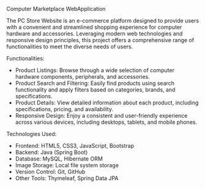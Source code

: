 Computer Marketplace WebApplication

The PC Store Website is an e-commerce platform designed to provide users with a convenient and streamlined shopping experience for computer hardware and accessories. Leveraging modern web technologies and responsive design principles, this project offers a comprehensive range of functionalities to meet the diverse needs of users.

Functionalities:
* Product Listings: Browse through a wide selection of computer hardware components, peripherals, and accessories.
* Product Search and Filtering: Easily find products using search functionality and apply filters based on categories, brands, and specifications.
* Product Details: View detailed information about each product, including specifications, pricing, and availability.
* Responsive Design: Enjoy a consistent and user-friendly experience across various devices, including desktops, tablets, and mobile phones.

Technologies Used:
- Frontend: HTML5, CSS3, JavaScript, Bootstrap
- Backend: Java (Spring Boot)
- Database: MySQL, Hibernate ORM
- Image Storage: Local file system storage
- Version Control: Git, GitHub
- Other Tools: Thymeleaf, Spring Data JPA
